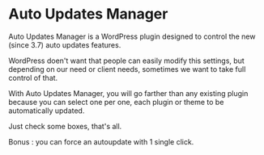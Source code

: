 Auto Updates Manager
====================

Auto Updates Manager is a WordPress plugin designed to control the new (since 3.7) auto updates features.

WordPress doen't want that people can easily modify this settings, but depending on our need or client needs, sometimes we want to take full control of that.

With Auto Updates Manager, you will go farther than any existing plugin because you can select one per one, each plugin or theme to be automatically updated.

Just check some boxes, that's all.

Bonus : you can force an autoupdate with 1 single click.